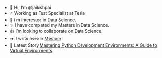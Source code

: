 - 👋 Hi, I’m @jaikishpai
- ⭐ Working as Test Specialist at Tesla
- 💢 I’m interested in Data Science. 
- ✨ I have completed my Masters in Data Science. 
- 👍 I’m looking to collaborate on Data Science.
- ✒️ I write here in [Medium](https://medium.com/@jkshpai)
- 🔖 Latest Story [Mastering Python Development Environments: A Guide to Virtual Environments](https://medium.com/@jaikishpai/mastering-python-development-environments-a-guide-to-virtual-environments-38802596462c
)
<!---
jaikishpai/jaikishpai is a ✨ special ✨ repository because its `README.md` (this file) appears on your GitHub profile.
You can click the Preview link to take a look at your changes.
--->
